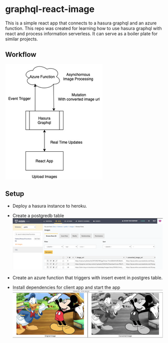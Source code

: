 # graphql-react-image

This is a simple react app that connects to a hasura graphql and an azure function.
This repo was created for learning how to use hasura graphql with react and process information serverless.
It can serve as a boiler plate for similar projects.

## Workflow

![Work Flow](https://raw.githubusercontent.com/ajaichemmanam/graphql-react-image/master/assets/workflow.jpg)

## Setup

- Deploy a hasura instance to heroku.

- Create a postgredb table
![Postgres DB](https://raw.githubusercontent.com/ajaichemmanam/graphql-react-image/master/assets/postgresdb.png)

- Create an azure function that triggers with insert event in postgres table.

- Install dependencies for client app and start the app
![React App](https://raw.githubusercontent.com/ajaichemmanam/graphql-react-image/master/assets/output.png)

